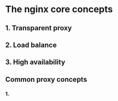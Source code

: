 # The nginx core concepts
## 1. Transparent proxy
## 2. Load balance
## 3. High availability

## Common proxy concepts
### 1. 